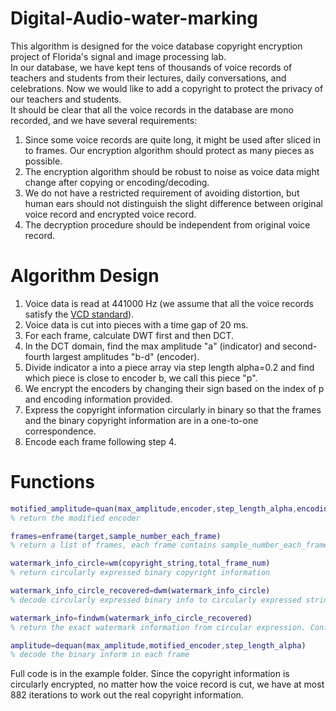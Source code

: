 # Digital-Audio-water-marking
This algorithm is designed for the voice database copyright encryption project of Florida's signal and image processing lab.<br>
In our database, we have kept tens of thousands of voice records of teachers and students from their lectures, daily conversations, and celebrations. Now we would like to add a copyright to protect the privacy of our teachers and students.<br>
It should be clear that all the voice records in the database are mono recorded, and we have several requirements:<br>
1. Since some voice records are quite long, it might be used after sliced in to frames. Our encryption algorithm should protect as many pieces as possible.<br>
2. The encryption algorithm should be robust to noise as voice data might change after copying or encoding/decoding.
3. We do not have a restricted requirement of avoiding distortion, but human ears should not distinguish the slight difference between original voice record and encrypted voice record.
4. The decryption procedure should be independent from original voice record.
# Algorithm Design
1. Voice data is read at 441000 Hz (we assume that all the voice records satisfy the [VCD standard](https://en.wikipedia.org/wiki/Video_CD)).<br>
2. Voice data is cut into pieces with a time gap of 20 ms.<br>
3. For each frame, calculate DWT first and then DCT.<br>
3. In the DCT domain, find the max amplitude "a" (indicator) and second-fourth largest amplitudes "b-d" (encoder).
4. Divide indicator a into a piece array via step length alpha=0.2 and find which piece is close to encoder b, we call this piece "p".<br>
5. We encrypt the encoders by changing their sign based on the index of p and encoding information provided.
6. Express the copyright information circularly in binary so that the frames and the binary copyright information are in a one-to-one correspondence.
7. Encode each frame following step 4.
# Functions
```matlab
motified_amplitude=quan(max_amplitude,encoder,step_length_alpha,encoding_information)
% return the modified encoder
```
```matlab
frames=enframe(target,sample_number_each_frame)
% return a list of frames, each frame contains sample_number_each_frame samples
```
```matlab
watermark_info_circle=wm(copyright_string,total_frame_num)
% return circularly expressed binary copyright information
```
```matlab
watermark_info_circle_recovered=dwm(watermark_info_circle)
% decode circularly expressed binary info to circularly expressed string.
```
```matlab
watermark_info=findwm(watermark_info_circle_recovered)
% return the exact watermark information from circular expression. Confirm the watermark info via majority principle.
```
```matlab
amplitude=dequan(max_amplitude,motified_encoder,step_length_alpha)
% decode the binary inform in each frame
```
Full code is in the example folder. Since the copyright information is circularly encrypted, no matter how the voice record is cut, we have at most 882 iterations to work out the real copyright information.
